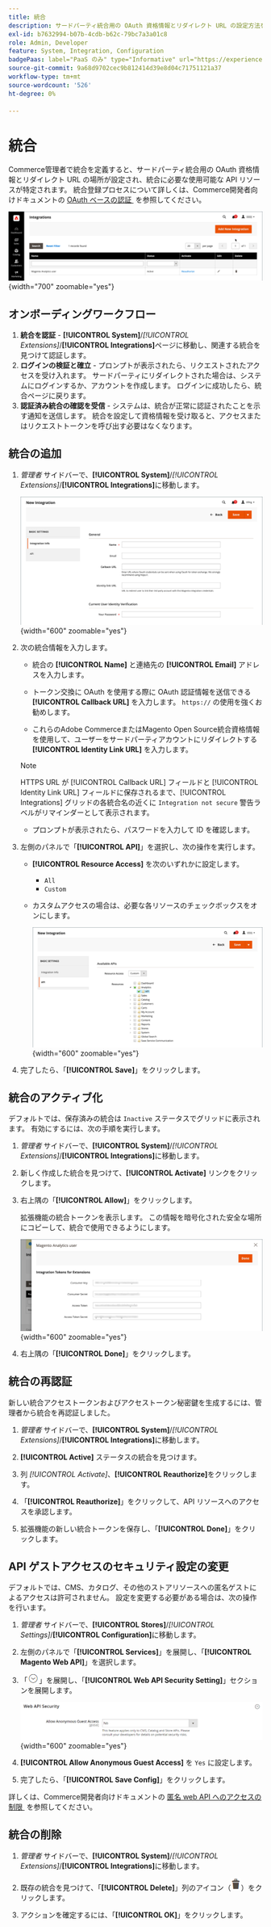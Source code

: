 ```yaml
---
title: 統合
description: サードパーティ統合用の OAuth 資格情報とリダイレクト URL の設定方法を説明します。
exl-id: b7632994-b07b-4cdb-b62c-79bc7a3a01c8
role: Admin, Developer
feature: System, Integration, Configuration
badgePaas: label="PaaS のみ" type="Informative" url="https://experienceleague.adobe.com/ja/docs/commerce/user-guides/product-solutions" tooltip="Adobe Commerce on Cloud プロジェクト（Adobeが管理する PaaS インフラストラクチャ）およびオンプレミスプロジェクトにのみ適用されます。"
source-git-commit: 9a68d9702cec9b812414d39e8d04c71751121a37
workflow-type: tm+mt
source-wordcount: '526'
ht-degree: 0%

---
```


# 統合

Commerce管理者で統合を定義すると、サードパーティ統合用の OAuth 資格情報とリダイレクト URL の場所が設定され、統合に必要な使用可能な API リソースが特定されます。 統合登録プロセスについて詳しくは、Commerce開発者向けドキュメントの [OAuth ベースの認証 &#x200B;](https://developer.adobe.com/commerce/webapi/get-started/authentication/gs-authentication-oauth/) を参照してください。

![&#x200B; 統合 &#x200B;](./assets/integrations.png){width="700" zoomable="yes"}

## オンボーディングワークフロー

1. **統合を認証** - **[!UICONTROL System]**/_[!UICONTROL Extensions]_/**[!UICONTROL Integrations]**&#x200B;ページに移動し、関連する統合を見つけて認証します。
1. **ログインの検証と確立** - プロンプトが表示されたら、リクエストされたアクセスを受け入れます。 サードパーティにリダイレクトされた場合は、システムにログインするか、アカウントを作成します。 ログインに成功したら、統合ページに戻ります。
1. **認証済み統合の確認を受信** - システムは、統合が正常に認証されたことを示す通知を送信します。 統合を設定して資格情報を受け取ると、アクセスまたはリクエストトークンを呼び出す必要はなくなります。

## 統合の追加

1. _管理者_ サイドバーで、**[!UICONTROL System]**/_[!UICONTROL Extensions]_/**[!UICONTROL Integrations]**&#x200B;に移動します。

   ![&#x200B; 新しい統合 &#x200B;](./assets/integration-new.png){width="600" zoomable="yes"}

1. 次の統合情報を入力します。

   - 統合の **[!UICONTROL Name]** と連絡先の **[!UICONTROL Email]** アドレスを入力します。

   - トークン交換に OAuth を使用する際に OAuth 認証情報を送信できる **[!UICONTROL Callback URL]** を入力します。 `https://` の使用を強くお勧めします。

   - これらのAdobe CommerceまたはMagento Open Source統合資格情報を使用して、ユーザーをサードパーティアカウントにリダイレクトする **[!UICONTROL Identity Link URL]** を入力します。

   >[!NOTE]
   >
   > HTTPS URL が [!UICONTROL Callback URL] フィールドと [!UICONTROL Identity Link URL] フィールドに保存されるまで、[!UICONTROL Integrations] グリッドの各統合名の近くに `Integration not secure` 警告ラベルがリマインダーとして表示されます。

   - プロンプトが表示されたら、パスワードを入力して ID を確認します。

1. 左側のパネルで「**[!UICONTROL API]**」を選択し、次の操作を実行します。

   - **[!UICONTROL Resource Access]** を次のいずれかに設定します。

      - `All`
      - `Custom`

   - カスタムアクセスの場合は、必要な各リソースのチェックボックスをオンにします。

     ![&#x200B; 統合 – 利用可能な API](./assets/integrations-available-api.png){width="600" zoomable="yes"}

1. 完了したら、「**[!UICONTROL Save]**」をクリックします。

## 統合のアクティブ化

デフォルトでは、保存済みの統合は `Inactive` ステータスでグリッドに表示されます。 有効にするには、次の手順を実行します。

1. _管理者_ サイドバーで、**[!UICONTROL System]**/_[!UICONTROL Extensions]_/**[!UICONTROL Integrations]**&#x200B;に移動します。

1. 新しく作成した統合を見つけて、**[!UICONTROL Activate]** リンクをクリックします。

1. 右上隅の「**[!UICONTROL Allow]**」をクリックします。

   拡張機能の統合トークンを表示します。 この情報を暗号化された安全な場所にコピーして、統合で使用できるようにします。

   ![&#x200B; 拡張機能の統合トークン &#x200B;](./assets/integration-tokens-for-extensions.png){width="600" zoomable="yes"}

1. 右上隅の「**[!UICONTROL Done]**」をクリックします。

## 統合の再認証

新しい統合アクセストークンおよびアクセストークン秘密鍵を生成するには、管理者から統合を再認証しました。

1. _管理者_ サイドバーで、**[!UICONTROL System]**/_[!UICONTROL Extensions]_/**[!UICONTROL Integrations]**&#x200B;に移動します。

1. **[!UICONTROL Active]** ステータスの統合を見つけます。

1. 列 _[!UICONTROL Activate]_、**[!UICONTROL Reauthorize]**&#x200B;をクリックします。

1. 「**[!UICONTROL Reauthorize]**」をクリックして、API リソースへのアクセスを承認します。

1. 拡張機能の新しい統合トークンを保存し、「**[!UICONTROL Done]**」をクリックします。

## API ゲストアクセスのセキュリティ設定の変更

デフォルトでは、CMS、カタログ、その他のストアリソースへの匿名ゲストによるアクセスは許可されません。 設定を変更する必要がある場合は、次の操作を行います。

1. _管理者_ サイドバーで、**[!UICONTROL Stores]**/_[!UICONTROL Settings]_/**[!UICONTROL Configuration]**&#x200B;に移動します。

1. 左側のパネルで「**[!UICONTROL Services]**」を展開し、「**[!UICONTROL Magento Web API]**」を選択します。

1. 「![&#x200B; 展開セレクター &#x200B;](../assets/icon-display-expand.png)」を展開し、「**[!UICONTROL Web API Security Setting]**」セクションを展開します。

   ![&#x200B; サービス設定 – web API セキュリティ設定 &#x200B;](../configuration-reference/services/assets/web-api-security.png){width="600" zoomable="yes"}

1. **[!UICONTROL Allow Anonymous Guest Access]** を `Yes` に設定します。

1. 完了したら、「**[!UICONTROL Save Config]**」をクリックします。

詳しくは、Commerce開発者向けドキュメントの [&#x200B; 匿名 web API へのアクセスの制限 &#x200B;](https://developer.adobe.com/commerce/webapi/rest/use-rest/anonymous-api-security/) を参照してください。

## 統合の削除

1. _管理者_ サイドバーで、**[!UICONTROL System]**/_[!UICONTROL Extensions]_/**[!UICONTROL Integrations]**&#x200B;に移動します。

1. 既存の統合を見つけて、「**[!UICONTROL Delete]**」列のアイコン（![&#x200B; ごみ箱アイコン &#x200B;](../assets/icon-delete-trashcan-solid.png)）をクリックします。

1. アクションを確定するには、「**[!UICONTROL OK]**」をクリックします。
